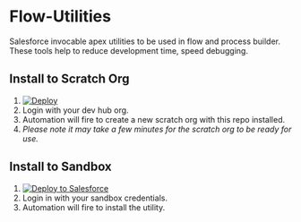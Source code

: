 # Flow-Utilities
Salesforce invocable apex utilities to be used in flow and process builder. These tools help to reduce development time, speed debugging.


## Install to Scratch Org

1. <img>[![Deploy](https://deploy-to-sfdx.com/dist/assets/images/DeployToSFDX.svg)](https://deploy-to-sfdx.com)</img>
2. Login with your dev hub org. 
3. Automation will fire to create a new scratch org with this repo installed.
4. *Please note it may take a few minutes for the scratch org to be ready for use.*

## Install to Sandbox

1. <img>[![Deploy to Salesforce](https://raw.githubusercontent.com/afawcett/githubsfdeploy/master/deploy.png)](https://githubsfdeploy.herokuapp.com)</img>
2. Login in with your sandbox credentials. 
3. Automation will fire to install the utility. 
